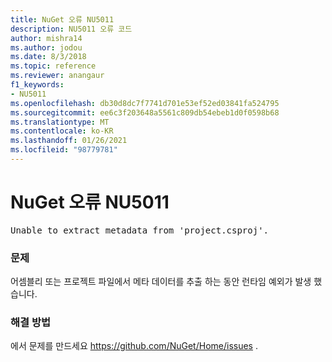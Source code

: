 ```yaml
---
title: NuGet 오류 NU5011
description: NU5011 오류 코드
author: mishra14
ms.author: jodou
ms.date: 8/3/2018
ms.topic: reference
ms.reviewer: anangaur
f1_keywords:
- NU5011
ms.openlocfilehash: db30d8dc7f7741d701e53ef52ed03841fa524795
ms.sourcegitcommit: ee6c3f203648a5561c809db54ebeb1d0f0598b68
ms.translationtype: MT
ms.contentlocale: ko-KR
ms.lasthandoff: 01/26/2021
ms.locfileid: "98779781"
---
```

# <a name="nuget-error-nu5011"></a>NuGet 오류 NU5011
<pre>Unable to extract metadata from 'project.csproj'.</pre>

### <a name="issue"></a>문제

어셈블리 또는 프로젝트 파일에서 메타 데이터를 추출 하는 동안 런타임 예외가 발생 했습니다.


### <a name="solution"></a>해결 방법

에서 문제를 만드세요 https://github.com/NuGet/Home/issues .


